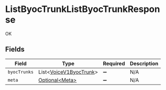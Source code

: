 # ListByocTrunkListByocTrunkResponse

OK


## Fields

| Field                                                                  | Type                                                                   | Required                                                               | Description                                                            |
| ---------------------------------------------------------------------- | ---------------------------------------------------------------------- | ---------------------------------------------------------------------- | ---------------------------------------------------------------------- |
| `byocTrunks`                                                           | List\<[VoiceV1ByocTrunk](../../models/components/VoiceV1ByocTrunk.md)> | :heavy_minus_sign:                                                     | N/A                                                                    |
| `meta`                                                                 | [Optional\<Meta>](../../models/operations/Meta.md)                     | :heavy_minus_sign:                                                     | N/A                                                                    |